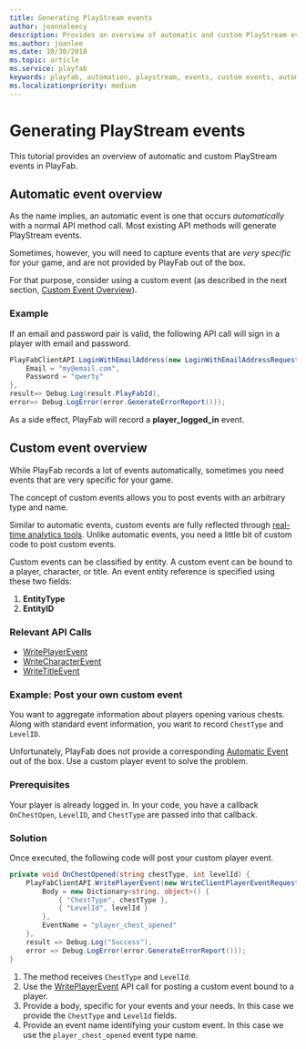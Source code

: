 ```yaml
---
title: Generating PlayStream events
author: joannaleecy
description: Provides an overview of automatic and custom PlayStream events in PlayFab.
ms.author: joanlee
ms.date: 10/30/2018
ms.topic: article
ms.service: playfab
keywords: playfab, automation, playstream, events, custom events, automatic events
ms.localizationpriority: medium
---
```


# Generating PlayStream events

This tutorial provides an overview of automatic and custom PlayStream events in PlayFab.

## Automatic event overview

As the name implies, an automatic event is one that occurs *automatically* with a normal API method call. Most existing API methods will generate PlayStream events.

Sometimes, however, you will need to capture events that are *very specific* for your game, and are not provided by PlayFab out of the box.

For that purpose, consider using a custom event (as described in the next section, [Custom Event Overview](#custom-event-overview)).

### Example

If an email and password pair is valid, the following API call will sign in a player with email and password.

```csharp
PlayFabClientAPI.LoginWithEmailAddress(new LoginWithEmailAddressRequest() {
    Email = "my@email.com",
    Password = "qwerty"
},
result=> Debug.Log(result.PlayFabId),
error=> Debug.LogError(error.GenerateErrorReport()));
```

As a side effect, PlayFab will record a **player_logged_in** event. 

## Custom event overview

While PlayFab records a lot of events automatically, sometimes you need events that are very specific for your game.

The concept of custom events allows you to post events with an arbitrary type and name.

Similar to automatic events, custom events are fully reflected through [real-time analytics tools](../../analytics/metrics/real-time-analytics-core-concepts.md). Unlike automatic events, you need a little bit of custom code to post custom events.

Custom events can be classified by entity. A custom event can be bound to a player, character, or title. An event entity reference is specified using these two fields:

1. **EntityType**
2. **EntityID**

### Relevant API Calls

- [WritePlayerEvent](xref:titleid.playfabapi.com.client.analytics.writeplayerevent)  
- [WriteCharacterEvent](xref:titleid.playfabapi.com.client.analytics.writecharacterevent)  
- [WriteTitleEvent](xref:titleid.playfabapi.com.client.analytics.writetitleevent)  

### Example: Post your own custom event

You want to aggregate information about players opening various chests. Along with standard event information, you want to record `ChestType` and `LevelID`.

Unfortunately, PlayFab does not provide a corresponding [Automatic Event](#automatic-event-overview) out of the box. Use a custom player event to solve the problem.

### Prerequisites

Your player is already logged in. In your code, you have a callback `OnChestOpen`, `LevelID`, and `ChestType` are passed into that callback.

### Solution

Once executed, the following code will post your custom player event.

```csharp
private void OnChestOpened(string chestType, int levelId) {
    PlayFabClientAPI.WritePlayerEvent(new WriteClientPlayerEventRequest() {
        Body = new Dictionary<string, object>() {
            { "ChestType", chestType },
            { "LevelId", levelId }
        },
        EventName = "player_chest_opened"
    },
    result => Debug.Log("Success"),
    error => Debug.LogError(error.GenerateErrorReport()));
}
```

1. The method receives `ChestType` and `LevelId`.
2. Use the [WritePlayerEvent](xref:titleid.playfabapi.com.client.analytics.writeplayerevent) API call for posting a custom event bound to a player.
3. Provide a body, specific for your events and your needs. In this case we provide the `ChestType` and `LevelId` fields.
4. Provide an event name identifying your custom event. In this case we use the `player_chest_opened` event type name.
